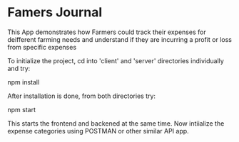 # Famers Journal

This App demonstrates how Farmers could track their expenses for deifferent farming needs and understand if they are incurring a profit or loss from specific expenses

To initialize the project, cd into 'client' and 'server' directories individually and try:

npm install

After installation is done, from both directories try:

npm start

This starts the frontend and backened at the same time. Now intiialize the expense categories using POSTMAN or other similar API app.
